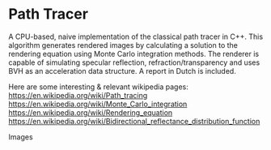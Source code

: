 # Path Tracer

A CPU-based, naive implementation of the classical path tracer in C++. This algorithm generates rendered images by calculating a solution to the rendering equation using Monte Carlo integration methods.
The renderer is capable of simulating specular reflection, refraction/transparency and uses BVH as an acceleration data structure. A report in Dutch is included.


Here are some interesting & relevant wikipedia pages:
https://en.wikipedia.org/wiki/Path_tracing
https://en.wikipedia.org/wiki/Monte_Carlo_integration
https://en.wikipedia.org/wiki/Rendering_equation
https://en.wikipedia.org/wiki/Bidirectional_reflectance_distribution_function


Images




